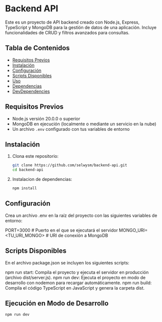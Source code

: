 # Backend API

Este es un proyecto de API backend creado con Node.js, Express, TypeScript y MongoDB para la gestión de datos de una aplicación. Incluye funcionalidades de CRUD y filtros avanzados para consultas.

## Tabla de Contenidos

- [Requisitos Previos](#requisitos-previos)
- [Instalación](#instalación)
- [Configuración](#configuración)
- [Scripts Disponibles](#scripts-disponibles)
- [Uso](#uso)
- [Dependencias](#dependencias)
- [DevDependencies](#devdependencies)


## Requisitos Previos

- Node.js versión 20.0.0 o superior
- MongoDB en ejecución (localmente o mediante un servicio en la nube)
- Un archivo `.env` configurado con tus variables de entorno

## Instalación

1. Clona este repositorio:
   ```bash
   git clone https://github.com/selwysm/backend-api.git
   cd backend-api

2. Instalacion de dependencias:
    ```bash
   npm install
   
## Configuración
Crea un archivo .env en la raíz del proyecto con las siguientes variables de entorno:


PORT=3000            # Puerto en el que se ejecutará el servidor
MONGO_URI=<TU_URI_MONGO> # URI de conexión a MongoDB


## Scripts Disponibles
En el archivo package.json se incluyen los siguientes scripts:

npm run start: Compila el proyecto y ejecuta el servidor en producción (archivo dist/server.js).
npm run dev: Ejecuta el proyecto en modo de desarrollo con nodemon para recargar automáticamente.
npm run build: Compila el código TypeScript en JavaScript y genera la carpeta dist.


## Ejecución en Modo de Desarrollo
```bash
npm run dev
